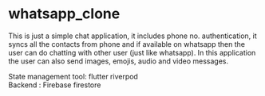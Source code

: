 # whatsapp_clone

This is just a simple chat application, it includes phone no. authentication, it syncs all the contacts from phone and if available on whatsapp then the user can do chatting with other user (just like whatsapp). In this application the user can also send images, emojis, audio and video messages.

State management tool: flutter riverpod <br>
Backend : Firebase firestore
